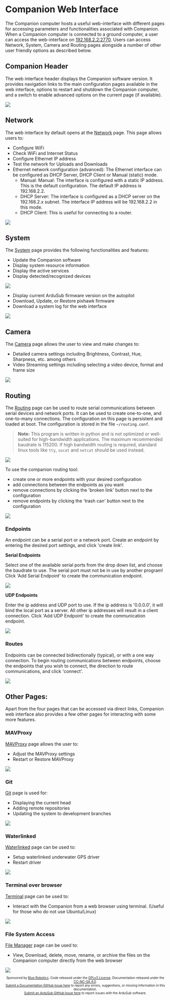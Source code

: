 # Companion Web Interface

The Companion computer hosts a useful web-interface with different pages for accessing parameters and functionalities associated with Companion. When a Companion computer is connected to a ground computer, a user can access the web-interface on [192.168.2.2:2770](http://192.168.2.2:2770). Users can access Network, System, Camera and Routing pages alongside a number of other user friendly options as described below.

## Companion Header

The web interface header displays the Companion software version. It provides navigation links to the main configuration pages available in the web interface, options to restart and shutdown the Companion computer, and a switch to enable advanced options on the current page (if available).

<img src="/images/companionversion.png" class="img-responsive img-center" style="max-width:750px" />

## Network

The web interface by default opens at the [Network](http://192.168.2.2:2770/network) page. This page allows users to:

- Configure WiFi
- Check WiFi and Internet Status 
- Configure Ethernet IP address
- Test the network for Uploads and Downloads
- Ethernet network configuration (advanced): The Ethernet interface can be configured as DHCP Server, DHCP Client or Manual (static) mode.
  - Manual: Manual: The interface is configured with a static IP address. This is the default configuration. The default IP address is 192.168.2.2.
  - DHCP Server: The interface is configured as a DHCP server on the 192.168.2.x subnet. The interface IP address will be 192.168.2.2 in this mode.
  - DHCP Client: This is useful for connecting to a router.

<img src="/images/Network.png" class="img-responsive img-center" style="max-width:750px" />

## System

The [System](http://192.168.2.2:2770/system) page provides the following functionalities and features:

- Update the Companion software
- Display system resource information
- Display the active services
- Display detected/recognized devices

<img src="/images/system1.png" class="img-responsive img-center" style="max-width:750px" />

- Display current ArduSub firmware version on the autopilot
- Download, Update, or Restore pixhawk firmware
- Download a system log for the web interface

<img src="/images/system2.png" class="img-responsive img-center" style="max-width:750px" />

## Camera

The [Camera](http://192.168.2.2:2770/camera) page allows the user to view and make changes to:
 
- Detailed camera settings including Brightness, Contrast, Hue, Sharpness, etc. among others
- Video Streaming settings including selecting a video device, format and frame size

<img src="/images/camera.png" class="img-responsive img-center" style="max-width:750px" />

## Routing

The [Routing](http://192.168.2.2:2770/routing) page can be used to route serial communications between serial devices and network ports. It can be used to create one-to-one, and one-to-many connections. The configuration on this page is persistent and loaded at boot. The configuration is stored in the file `~/routing.conf`.

> **Note:** This program is written in python and is not optimized or well-suited for high-bandwidth applications. The maximum recommended baudrate is 115200. If high bandwidth routing is required, standard linux tools like `tty`, `socat` and `netcat` should be used instead.

<img src="/images/companion-routing/routing-setup.png" class="img-responsive img-center" style="max-width:750px" />

To use the companion routing tool:

- create one or more endpoints with your desired configuration
- add connections between the endpoints as you want
- remove connections by clicking the 'broken link' button next to the configuration
- remove endpoints by clicking the 'trash can' button next to the configuration

<img src="/images/companion-routing/configuration.png" class="img-responsive img-center" style="max-width:750px" />

### Endpoints

An endpoint can be a serial port or a network port. Create an endpoint by entering the desired port settings, and click 'create link'.

**Serial Endpoints**

Select one of the available serial ports from the drop down list, and choose the baudrate to use. The serial port must not be in use by another program! Click 'Add Serial Endpoint' to create the communication endpoint.

<img src="/images/companion-routing/serial-endpoint.png" class="img-responsive img-center" style="max-width:750px" />

**UDP Endpoints**

Enter the ip address and UDP port to use. If the ip address is '0.0.0.0', it will bind the local port as a server. All other ip addresses will result in a client connection. Click 'Add UDP Endpoint' to create the communication endpoint.

<img src="/images/companion-routing/udp-endpoint.png" class="img-responsive img-center" style="max-width:750px" />

### Routes

Endpoints can be connected bidirectionally (typical), or with a one way connection. To begin routing communications between endpoints, choose the endpoints that you wish to connect, the direction to route communications, and click 'connect'.

<img src="/images/companion-routing/create-routes.png" class="img-responsive img-center" style="max-width:750px" />


## Other Pages:

Apart from the four pages that can be accessed via direct links, Companion web interface also provides a few other pages for interacting with some more features.

### MAVProxy

[MAVProxy](http://192.168.2.2:2770/mavproxy) page allows the user to:

- Adjust the MAVProxy settings
- Restart or Restore MAVProxy

<img src="/images/mavproxy.png" class="img-responsive img-center" style="max-width:750px" />

### Git

[Git](http://192.168.2.2:2770/git) page is used for:

- Displaying the current head
- Adding remote repositories
- Updating the system to development branches

<img src="/images/git.png" class="img-responsive img-center" style="max-width:750px" />

### Waterlinked

[Waterlinked](http://192.168.2.2:2770/waterlinked) page can be used to: 

- Setup waterlinked underwater GPS driver
- Restart driver

<img src="/images/waterlinked.png" class="img-responsive img-center" style="max-width:750px" />

### Terminal over browser

[Terminal](http://192.168.2.2:8088) page can be used to:

- Interact with the Companion from a web browser using terminal. (Useful for those who do not use Ubuntu/Linux)

<img src="/images/terminal.png" class="img-responsive img-center" style="max-width:750px" />

### File System Access

[File Manager](http://192.168.2.2:7777) page can be used to:
 
- View, Download, delete, move, rename, or archive the files on the Companion computer directly from the web browser

<img src="/images/files.png" class="img-responsive img-center" style="max-width:750px" />


<p style="font-size:10px; text-align:center">
Sponsored by <a href="http://www.bluerobotics.com/">Blue Robotics</a>. Code released under the <a href="https://github.com/bluerobotics/ardusub/blob/master/COPYING.txt">GPLv3 License</a>. Documentation released under the <a href="https://creativecommons.org/licenses/by-nc-sa/4.0/">CC-NC-SA 4.0</a>.<br />
<a href="https://github.com/bluerobotics/ardusub-docs/issues/">Submit a Documentation GitHub Issue here</a> to report any errors, suggestions, or missing information in this documentation.<br />
<a href="https://github.com/bluerobotics/ardusub/issues/">Submit an ArduSub GitHub Issue here</a> to report issues with the ArduSub software.
</p>

